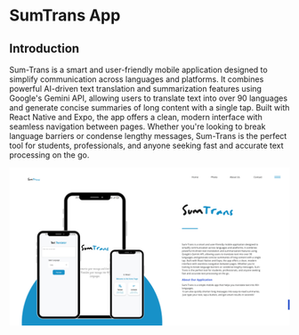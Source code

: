 # SumTrans App

## Introduction
Sum-Trans is a smart and user-friendly mobile application designed to simplify communication across languages and platforms. 
It combines powerful AI-driven text translation and summarization features using Google's Gemini API, allowing users to translate 
text into over 90 languages and generate concise summaries of long content with a single tap. Built with React Native and Expo, 
the app offers a clean, modern interface with seamless navigation between pages. Whether you're looking to break language barriers 
or condense lengthy messages, Sum-Trans is the perfect tool for students, professionals, and anyone seeking fast and accurate text 
processing on the go.


![Portfolio Preview](https://github.com/Muhammad-Ahmad092/SumTrans-app/blob/master/sumtrans-perview.png)

